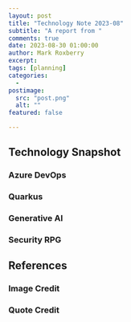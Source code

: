 ```yaml
---
layout: post
title: "Technology Note 2023-08"
subtitle: "A report from "
comments: true
date: 2023-08-30 01:00:00
author: Mark Roxberry
excerpt: 
tags: [planning]
categories:
  - 
postimage:
  src: "post.png"
  alt: ""
featured: false

---
```


## Technology Snapshot


### Azure DevOps

### Quarkus

### Generative AI

### Security RPG



## References

### Image Credit

### Quote Credit

